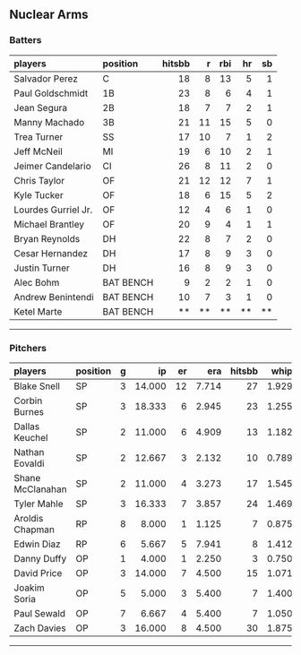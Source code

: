 ## Nuclear Arms

### Batters

 
|players             |position  | hitsbb|  r| rbi| hr| sb| 
|:-------------------|:---------|------:|--:|---:|--:|--:| 
|Salvador Perez      |C         |     18|  8|  13|  5|  1| 
|Paul Goldschmidt    |1B        |     23|  8|   6|  4|  1| 
|Jean Segura         |2B        |     18|  7|   7|  2|  1| 
|Manny Machado       |3B        |     21| 11|  15|  5|  0| 
|Trea Turner         |SS        |     17| 10|   7|  1|  2| 
|Jeff McNeil         |MI        |     19|  6|  10|  2|  1| 
|Jeimer Candelario   |CI        |     26|  8|  11|  2|  0| 
|Chris Taylor        |OF        |     21| 12|  12|  7|  1| 
|Kyle Tucker         |OF        |     18|  6|  15|  5|  2| 
|Lourdes Gurriel Jr. |OF        |     12|  4|   6|  1|  0| 
|Michael Brantley    |OF        |     20|  9|   4|  1|  1| 
|Bryan Reynolds      |DH        |     22|  8|   7|  2|  0| 
|Cesar Hernandez     |DH        |     17|  8|   9|  3|  0| 
|Justin Turner       |DH        |     16|  8|   9|  3|  0| 
|Alec Bohm           |BAT BENCH |      9|  2|   2|  1|  0| 
|Andrew Benintendi   |BAT BENCH |     10|  7|   3|  1|  0| 
|Ketel Marte         |BAT BENCH |     **| **|  **| **| **| 


* * *

### Pitchers

 
|players          |position |  g|     ip| er|   era| hitsbb|  whip| so|  w| sv| 
|:----------------|:--------|--:|------:|--:|-----:|------:|-----:|--:|--:|--:| 
|Blake Snell      |SP       |  3| 14.000| 12| 7.714|     27| 1.929| 12|  1|  0| 
|Corbin Burnes    |SP       |  3| 18.333|  6| 2.945|     23| 1.255| 24|  2|  0| 
|Dallas Keuchel   |SP       |  2| 11.000|  6| 4.909|     13| 1.182|  9|  0|  0| 
|Nathan Eovaldi   |SP       |  2| 12.667|  3| 2.132|     10| 0.789| 15|  0|  0| 
|Shane McClanahan |SP       |  2| 11.000|  4| 3.273|     17| 1.545| 13|  1|  0| 
|Tyler Mahle      |SP       |  3| 16.333|  7| 3.857|     24| 1.469| 15|  1|  0| 
|Aroldis Chapman  |RP       |  8|  8.000|  1| 1.125|      7| 0.875| 13|  0|  5| 
|Edwin Diaz       |RP       |  6|  5.667|  5| 7.941|      8| 1.412| 11|  0|  4| 
|Danny Duffy      |OP       |  1|  4.000|  1| 2.250|      3| 0.750|  3|  0|  0| 
|David Price      |OP       |  3| 14.000|  7| 4.500|     15| 1.071| 10|  0|  0| 
|Joakim Soria     |OP       |  5|  5.000|  3| 5.400|      7| 1.400|  8|  0|  3| 
|Paul Sewald      |OP       |  7|  6.667|  4| 5.400|      7| 1.050| 12|  1|  2| 
|Zach Davies      |OP       |  3| 16.000|  8| 4.500|     30| 1.875| 19|  1|  0| 


* * *


